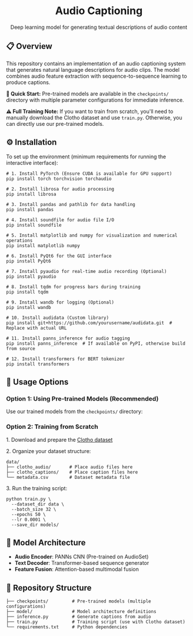 <!DOCTYPE html>
<html>

</head>
<body>

<h1 align="center">Audio Captioning</h1>
<p align="center">Deep learning model for generating textual descriptions of audio content</p>

<h2>📋 Overview</h2>
<p>This repository contains an implementation of an audio captioning system that generates natural language descriptions for audio clips. The model combines audio feature extraction with sequence-to-sequence learning to produce captions.</p>

<div class="note">
    <p><strong>🚀 Quick Start:</strong> Pre-trained models are available in the <code>checkpoints/</code> directory with multiple parameter configurations for immediate inference.</p>
</div>

<div class="warning">
    <p><strong>⚠️ Full Training Note:</strong> If you want to train from scratch, you'll need to manually download the Clotho dataset and use <code>train.py</code>. Otherwise, you can directly use our pre-trained models.</p>
</div>

<h2>⚙️ Installation</h2>
<p>To set up the environment (minimum requirements for running the interactive interface):</p>

<pre><code># 1. Install PyTorch (Ensure CUDA is available for GPU support)
pip install torch torchvision torchaudio

# 2. Install librosa for audio processing
pip install librosa

# 3. Install pandas and pathlib for data handling
pip install pandas

# 4. Install soundfile for audio file I/O
pip install soundfile

# 5. Install matplotlib and numpy for visualization and numerical operations
pip install matplotlib numpy

# 6. Install PyQt6 for the GUI interface
pip install PyQt6

# 7. Install pyaudio for real-time audio recording (Optional)
pip install pyaudio

# 8. Install tqdm for progress bars during training
pip install tqdm

# 9. Install wandb for logging (Optional)
pip install wandb

# 10. Install audidata (Custom library)
pip install git+https://github.com/yourusername/audidata.git  # Replace with actual URL

# 11. Install panns_inference for audio tagging
pip install panns_inference  # If available on PyPI, otherwise build from source

# 12. Install transformers for BERT tokenizer
pip install transformers</code></pre>

<h2>🚀 Usage Options</h2>

<h3>Option 1: Using Pre-trained Models (Recommended)</h3>
<p>Use our trained models from the <code>checkpoints/</code> directory:</p>


<h3>Option 2: Training from Scratch</h3>
<p>1. Download and prepare the <a href="https://zenodo.org/record/3490684" target="_blank">Clotho dataset</a></p>
<p>2. Organize your dataset structure:</p>
<pre><code>data/
├── clotho_audio/       # Place audio files here
├── clotho_captions/    # Place caption files here
└── metadata.csv        # Dataset metadata file</code></pre>
<p>3. Run the training script:</p>
<pre><code>python train.py \
  --dataset_dir data \
  --batch_size 32 \
  --epochs 50 \
  --lr 0.0001 \
  --save_dir models/</code></pre>

<h2>🧠 Model Architecture</h2>
<ul>
    <li><strong>Audio Encoder</strong>: PANNs CNN (Pre-trained on AudioSet)</li>
    <li><strong>Text Decoder</strong>: Transformer-based sequence generator</li>
    <li><strong>Feature Fusion</strong>: Attention-based multimodal fusion</li>
</ul>

<h2>📂 Repository Structure</h2>
<pre><code>├── checkpoints/         # Pre-trained models (multiple configurations)
├── model/               # Model architecture definitions
├── inference.py         # Generate captions from audio
├── train.py             # Training script (use with Clotho dataset)
└── requirements.txt     # Python dependencies</code></pre>


</body>
</html>
